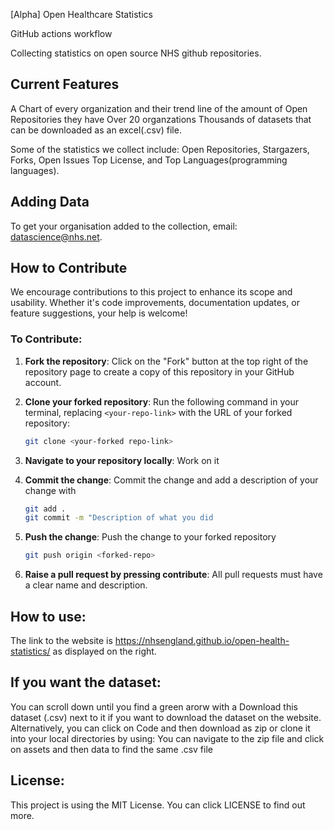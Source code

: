 [Alpha] Open Healthcare Statistics

GitHub actions workflow

Collecting statistics on open source NHS github repositories.

## Current Features
A Chart of every organization and their trend line of the amount of Open Repositories they have
Over 20 organzations
Thousands of datasets that can be downloaded as an excel(.csv) file.

Some of the statistics we collect include: Open Repositories, 	Stargazers, 	Forks, 	Open Issues 	Top License, and 	Top Languages(programming languages).

## Adding Data
To get your organisation added to the collection, email: datascience@nhs.net. 
## How to Contribute

We encourage contributions to this project to enhance its scope and usability. Whether it's code improvements, documentation updates, or feature suggestions, your help is welcome!

### To Contribute:

1. **Fork the repository**: Click on the "Fork" button at the top right of the repository page to create a copy of this repository in your GitHub account.

2. **Clone your forked repository**: Run the following command in your terminal, replacing `<your-repo-link>` with the URL of your forked repository:
   ```bash
   git clone <your-forked repo-link>

3. **Navigate to your repository locally**: Work on it

4. **Commit the change**: Commit the change and add a description of your change with
    ```bash
   git add .
   git commit -m "Description of what you did
5. **Push the change**: Push the change to your forked repository
    ```bash
    git push origin <forked-repo>
6. **Raise a pull request by pressing contribute**: All pull requests must have a clear name and description. 

## How to use:
The link to the website is https://nhsengland.github.io/open-health-statistics/ as displayed on the right. 
## If you want the dataset:
You can scroll down until you find a green arorw with a Download this dataset (.csv) next to it if you want to download the dataset on the website.
Alternatively, you can click on Code and then download as zip or clone it into your local directories by using:
You can navigate to the zip file and click on assets and then data to find the same .csv file
## License:
This project is using the MIT License. You can click LICENSE to find out more.
